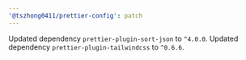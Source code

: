 ```yaml
---
'@tszhong0411/prettier-config': patch
---
```


Updated dependency `prettier-plugin-sort-json` to `^4.0.0`.
Updated dependency `prettier-plugin-tailwindcss` to `^0.6.6`.
